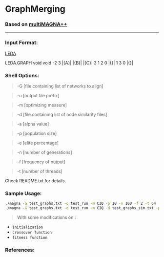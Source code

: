  GraphMerging
====

### Based on [multiMAGNA++](http://www3.nd.edu/~cone/multiMAGNA++/ "悬停显示")
----

### Input Format: 

[LEDA](http://www.algorithmic-solutions.info/leda_guide/graphs/leda_native_graph_fileformat.html)

LEDA.GRAPH
void
void
-2
3
|{A}|
|{B}|
|{C}|
3
1 2 0 |{}|
1 3 0 |{}|

### Shell Options:

> -G [file containing list of networks to align]

> -o [output file prefix]

> -m [optimizing measure]

> -d [file containing list of node similarity files]

> -a [alpha value]

> -p [population size]

> -e [elite percentage]

> -n [number of generations]

> -f [frequency of output]

> -t [number of threads]

Check README.txt for details.

### Sample Usage:

```Bash
./magna -G test_graphs.txt -o test_run -m CIQ -p 10 -n 100 -f 2 -t 64
./magna -G test_graphs.txt -o test_run -m CIQ -d test_graphs_sim.txt -p 10 -n 100 -f 2 -a 0.6
```

> With some modifications on :

* `initialization`
* `crossover function`
* `fitness function`

### References:
[multiMAGNA++]:http://www3.nd.edu/~cone/multiMAGNA++/

